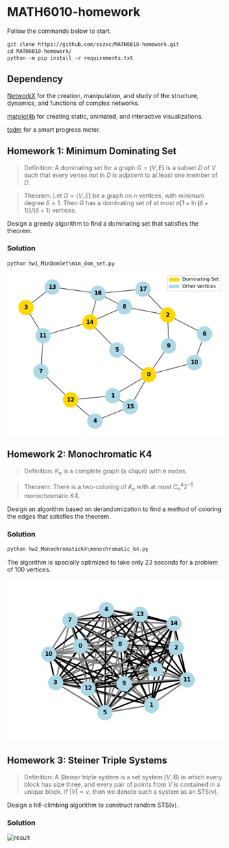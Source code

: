 # MATH6010-homework

Follow the commands below to start.

```shell
git clone https://github.com/sszxc/MATH6010-homework.git
cd MATH6010-homework/
python -m pip install -r requirements.txt
```
## Dependency

[NetworkX](https://networkx.org/) for
the creation, manipulation, and study of the structure, dynamics, and functions of complex networks.

[matplotlib](https://matplotlib.org/) for creating static, animated, and interactive visualizations.

[tqdm](https://github.com/tqdm/tqdm) for a smart progress meter.

## Homework 1: Minimum Dominating Set

> Definition: A dominating set for a graph $G=(V,E)$ is a subset $D$ of $V$ such that every vertex not in $D$ is adjacent to at least one member of $D$.

> Theorem: Let $G=(V,E)$ be a graph on $n$ vertices, with minimum degree $\delta>1$. Then $G$ has a dominating set of at most $n[1+\ln(\delta+1)]/(\delta+1)$ vertices.

Design a greedy algorithm to find a dominating set that satisfies the theorem.

### Solution

```python
python hw1_MinDomSet\min_dom_set.py
```

![result](hw1_MinDomSet/result.jpg)

## Homework 2: Monochromatic K4

> Definition: $K_n$ is a complete graph (a clique) with $n$ nodes.

> Theorem: There is a two-coloring of $K_n$ with at most $C_n^4 2^{-5}$ monochromatic K4.

Design an algorithm based on derandomization to find a method of coloring the edges that satisfies the theorem.

### Solution

```python
python hw2_MonochromaticK4\monochromatic_k4.py
```

The algorithm is specially optimized to take only 23 seconds for a problem of 100 vertices.

![result](hw2_MonochromaticK4/result.jpg)

## Homework 3: Steiner Triple Systems

> Definition: A Steiner triple system is a set system $(V,B)$ in which every block has size three, and every pair of points from $V$ is contained in a unique block. If $|V| =v$, then we denote such a system as an STS(v).

Design a hill-climbing algorithm to construct random STS(v).

### Solution

![result](hw3_SteinerTripleSystem/result.jpg)